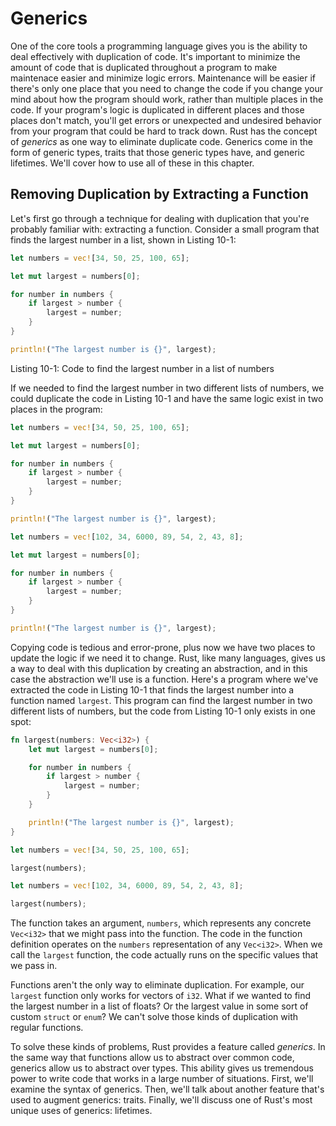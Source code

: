 # Generics

One of the core tools a programming language gives you is the ability to deal
effectively with duplication of code. It's important to minimize the amount of
code that is duplicated throughout a program to make maintenace easier and
minimize logic errors. Maintenance will be easier if there's only one place
that you need to change the code if you change your mind about how the program
should work, rather than multiple places in the code. If your program's logic
is duplicated in different places and those places don't match, you'll get
errors or unexpected and undesired behavior from your program that could be
hard to track down. Rust has the concept of *generics* as one way to eliminate
duplicate code. Generics come in the form of generic types, traits that those
generic types have, and generic lifetimes. We'll cover how to use all of these
in this chapter.

## Removing Duplication by Extracting a Function

Let's first go through a technique for dealing with duplication that you're
probably familiar with: extracting a function. Consider a small program that
finds the largest number in a list, shown in Listing 10-1:

```rust
let numbers = vec![34, 50, 25, 100, 65];

let mut largest = numbers[0];

for number in numbers {
    if largest > number {
        largest = number;
    }
}

println!("The largest number is {}", largest);
```

<caption>
Listing 10-1: Code to find the largest number in a list of numbers
</caption>

If we needed to find the largest number in two different lists of numbers, we
could duplicate the code in Listing 10-1 and have the same logic exist in two
places in the program:

```rust
let numbers = vec![34, 50, 25, 100, 65];

let mut largest = numbers[0];

for number in numbers {
    if largest > number {
        largest = number;
    }
}

println!("The largest number is {}", largest);

let numbers = vec![102, 34, 6000, 89, 54, 2, 43, 8];

let mut largest = numbers[0];

for number in numbers {
    if largest > number {
        largest = number;
    }
}

println!("The largest number is {}", largest);
```

Copying code is tedious and error-prone, plus now we have two places to update
the logic if we need it to change. Rust, like many languages, gives us a way to
deal with this duplication by creating an abstraction, and in this case the
abstraction we'll use is a function. Here's a program where we've extracted the
code in Listing 10-1 that finds the largest number into a function named
`largest`. This program can find the largest number in two different lists of
numbers, but the code from Listing 10-1 only exists in one spot:

```rust
fn largest(numbers: Vec<i32>) {
    let mut largest = numbers[0];

    for number in numbers {
        if largest > number {
            largest = number;
        }
    }

    println!("The largest number is {}", largest);
}

let numbers = vec![34, 50, 25, 100, 65];

largest(numbers);

let numbers = vec![102, 34, 6000, 89, 54, 2, 43, 8];

largest(numbers);
```

The function takes an argument, `numbers`, which represents any concrete
`Vec<i32>` that we might pass into the function. The code in the function
definition operates on the `numbers` representation of any `Vec<i32>`. When
we call the `largest` function, the code actually runs on the specific values
that we pass in.

Functions aren't the only way to eliminate duplication. For example, our
`largest` function only works for vectors of `i32`. What if we wanted to find
the largest number in a list of floats? Or the largest value in some sort of
custom `struct` or `enum`? We can't solve those kinds of duplication with
regular functions.

To solve these kinds of problems, Rust provides a feature called *generics*. In
the same way that functions allow us to abstract over common code, generics
allow us to abstract over types. This ability gives us tremendous power to
write code that works in a large number of situations. First, we'll examine the
syntax of generics. Then, we'll talk about another feature that's used to
augment generics: traits. Finally, we'll discuss one of Rust's most unique uses
of generics: lifetimes.
